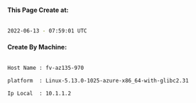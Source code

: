 
   
#### This Page Create at:

```bash

2022-06-13 - 07:59:01 UTC

```

#### Create By Machine:

```bash

Host Name : fv-az135-970

platform  : Linux-5.13.0-1025-azure-x86_64-with-glibc2.31

Ip Local  : 10.1.1.2

```

